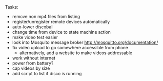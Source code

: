 
Tasks:
* remove non mp4 files from listing
* register/unregister remote devices automatically
* auto-lower discoball
* change time from device to state machine action
* make video test easier
* look into Mosquito message broker http://mosquitto.org/documentation/
* fix video upload to go somewhere accessible from phone
    * alternatively, add a website to make videos addressable
* work without internet
* power from battery?
* cap videos by size
* add script to list if disco is running
